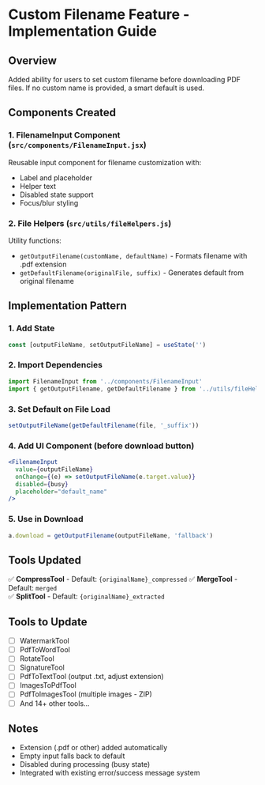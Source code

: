 # Custom Filename Feature - Implementation Guide

## Overview
Added ability for users to set custom filename before downloading PDF files. If no custom name is provided, a smart default is used.

## Components Created

### 1. FilenameInput Component (`src/components/FilenameInput.jsx`)
Reusable input component for filename customization with:
- Label and placeholder
- Helper text
- Disabled state support
- Focus/blur styling

### 2. File Helpers (`src/utils/fileHelpers.js`)
Utility functions:
- `getOutputFilename(customName, defaultName)` - Formats filename with .pdf extension
- `getDefaultFilename(originalFile, suffix)` - Generates default from original filename

## Implementation Pattern

### 1. Add State
```jsx
const [outputFileName, setOutputFileName] = useState('')
```

### 2. Import Dependencies
```jsx
import FilenameInput from '../components/FilenameInput'
import { getOutputFilename, getDefaultFilename } from '../utils/fileHelpers'
```

### 3. Set Default on File Load
```jsx
setOutputFileName(getDefaultFilename(file, '_suffix'))
```

### 4. Add UI Component (before download button)
```jsx
<FilenameInput 
  value={outputFileName}
  onChange={(e) => setOutputFileName(e.target.value)}
  disabled={busy}
  placeholder="default_name"
/>
```

### 5. Use in Download
```jsx
a.download = getOutputFilename(outputFileName, 'fallback')
```

## Tools Updated

✅ **CompressTool** - Default: `{originalName}_compressed`
✅ **MergeTool** - Default: `merged`  
✅ **SplitTool** - Default: `{originalName}_extracted`

## Tools to Update

- [ ] WatermarkTool
- [ ] PdfToWordTool
- [ ] RotateTool
- [ ] SignatureTool
- [ ] PdfToTextTool (output .txt, adjust extension)
- [ ] ImagesToPdfTool
- [ ] PdfToImagesTool (multiple images - ZIP)
- [ ] And 14+ other tools...

## Notes
- Extension (.pdf or other) added automatically
- Empty input falls back to default
- Disabled during processing (busy state)
- Integrated with existing error/success message system
